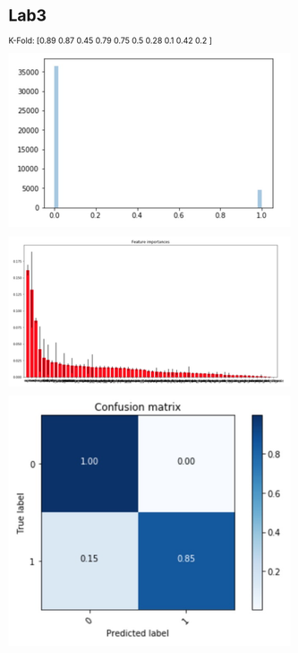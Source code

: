# Lab3

K-Fold: [0.89 0.87 0.45 0.79 0.75 0.5  0.28 0.1  0.42 0.2 ]

![logo](./Diagrams/1.jpg?raw=true)

![logo](./Diagrams/2.jpg?raw=true)

![logo](./Diagrams/3.jpg?raw=true)
